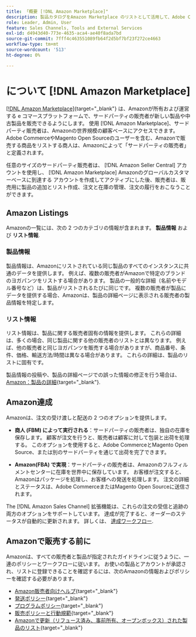 ```yaml
---
title: 「概要 [!DNL Amazon Marketplace]"
description: 製品カタログをAmazon Marketplace のリストとして活用して、Adobe CommerceまたはMagento Open Sourceストアのリーチを拡大します。
role: Leader, Admin, User
feature: Sales Channels, Tools and External Services
exl-id: d4943d40-773e-4635-aca4-ae40f8ada7bd
source-git-commit: 7fff4c463551089fb64f2d5bf7bf23f272ce4663
workflow-type: tm+mt
source-wordcount: '513'
ht-degree: 0%

---
```


# について [!DNL Amazon Marketplace]

[[!DNL Amazon Marketplace]](https://sell.amazon.com/){target="_blank"} は、Amazonが所有および運営する e コマースプラットフォームで、サードパーティの販売者が新しい製品や中古製品を販売できるようにします。 使用 [!DNL Amazon Marketplace]、サードパーティ販売者は、Amazonの世界規模の顧客ベースにアクセスできます。 Adobe CommerceやMagento Open Sourceのユーザーを含む、Amazonで販売する商品をリストする商人は、Amazonによって「サードパーティの販売者」と定義されます。

任意のサイズのサードパーティ販売者は、 [!DNL Amazon Seller Central] アカウントを使用し、 [!DNL Amazon Marketplace] Amazonのグローバルカスタマーベースに到達する アカウントを作成してアクティブにした後、販売者は、販売用に製品の追加とリスト作成、注文と在庫の管理、注文の履行をおこなうことができます。

## Amazon Listings

Amazonの一覧には、次の 2 つのカテゴリの情報が含まれます。 **製品情報** および **リスト情報**.

### 製品情報

製品情報は、Amazonにリストされている同じ製品のすべてのインスタンスに共通のデータを提供します。 例えば、複数の販売者がAmazonで特定のブランドのヨガパンツをリストする場合があります。 製品の一般的な詳細（名前やモデル番号など）は、製品がリストされるたびに同じです。 複数の販売者が製品にデータを提供する場合、Amazonは、製品の詳細ページに表示される販売者の製品情報を特定します。

### リスト情報

リスト情報は、製品に関する販売者固有の情報を提供します。 これらの詳細は、多くの場合、同じ製品に関する他の販売者のリストとは異なります。 例えば、他の販売者と同じヨガパンツを販売する場合がありますが、商品番号、条件、価格、輸送方法/時間は異なる場合があります。 これらの詳細は、製品のリストに固有です。

製品情報の投稿や、製品の詳細ページでの誤った情報の修正を行う場合は、 [Amazon：製品の詳細](https://sellercentral.amazon.com/gp/help/external/200335450){target="_blank"}.

## Amazon達成

Amazonは、注文の受け渡しと配送の 2 つのオプションを提供します。

- **商人 (FBM) によって実行される**：サードパーティの販売者は、独自の在庫を保存します。 顧客が注文を行うと、販売者は顧客に対して包装と出荷を処理する。 このオプションを使用すると、Adobe CommerceとMagento Open Source、または別のサードパーティを通じて出荷を完了できます。

- **Amazon(FBA) で実現**：サードパーティの販売者は、Amazonのフルフィルメントセンターに在庫を世界中に保存しています。 お客様が注文すると、Amazonはパッケージを処理し、お客様への発送を処理します。 注文の詳細とステータスは、Adobe CommerceまたはMagento Open Sourceに送信されます。

The [!DNL Amazon Sales Channel] 拡張機能は、これらの注文の受信と追跡の両方のオプションをサポートしています。 達成が完了すると、オーダーのステータスが自動的に更新されます。 詳しくは、 [達成ワークフロー](./fulfillment-workflows.md).

## Amazonで販売する前に

Amazonは、すべての販売者と製品が指定されたガイドラインに従うように、一連のポリシーとワークフローに従います。 お使いの製品とアカウントが承認され、リストに登録できることを確認するには、次のAmazonの情報およびポリシーを確認する必要があります。

- [Amazon販売者向けヘルプ](https://sellercentral.amazon.com/gp/help/external/help-page.html?itemID=2&amp;language=en_US/){target="_blank"}
- [発送ポリシー](https://sellercentral.amazon.com/gp/help/external/201901620?language=en-US){target="_blank"}
- [プログラムポリシー](https://sellercentral.amazon.com/gp/help/external/521?language=en-US){target="_blank"}
- [販売ポリシーと行動規範](https://sellercentral.amazon.com/gp/help/external/1801?language=en-US){target="_blank"}
- [Amazonで更新（リフュース済み、事前所有、オープンボックス）された製品のリスト](https://sell.amazon.com/programs/renewed){target="_blank"}
